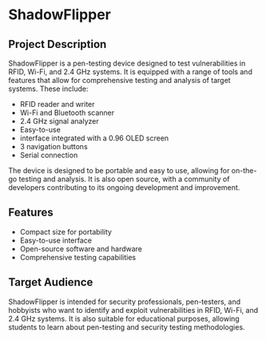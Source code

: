 # ShadowFlipper

## Project Description

ShadowFlipper is a pen-testing device designed to test vulnerabilities in RFID, Wi-Fi, and 2.4 GHz systems. It is equipped with a range of tools and features that allow for comprehensive testing and analysis of target systems. These include:

- RFID reader and writer
- Wi-Fi and Bluetooth scanner
- 2.4 GHz signal analyzer
- Easy-to-use
- interface integrated with a 0.96 OLED screen
- 3 navigation buttons
- Serial connection

The device is designed to be portable and easy to use, allowing for on-the-go testing and analysis. It is also open source, with a community of developers contributing to its ongoing development and improvement.

## Features

- Compact size for portability
- Easy-to-use interface
- Open-source software and hardware
- Comprehensive testing capabilities

## Target Audience

ShadowFlipper is intended for security professionals, pen-testers, and hobbyists who want to identify and exploit vulnerabilities in RFID, Wi-Fi, and 2.4 GHz systems. It is also suitable for educational purposes, allowing students to learn about pen-testing and security testing methodologies.